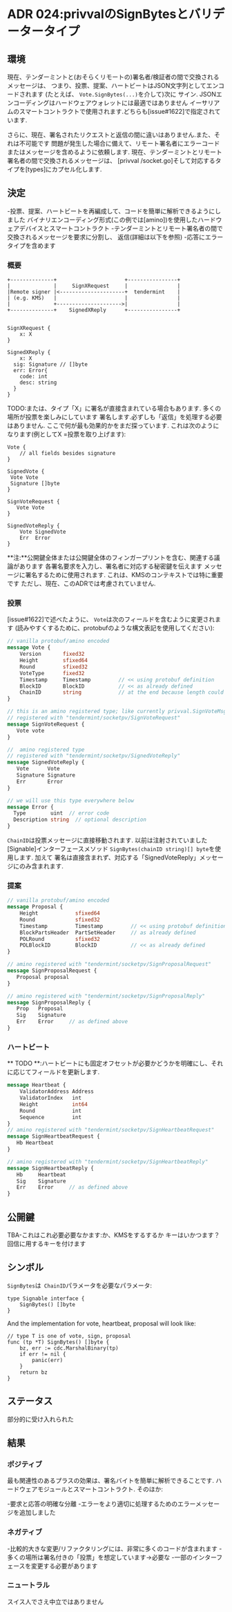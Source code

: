 # ADR 024:privvalのSignBytesとバリデータータイプ

## 環境

現在、テンダーミントと(おそらくリモートの)署名者/検証者の間で交換されるメッセージは、
つまり、投票、提案、ハートビートはJSON文字列としてエンコードされます
(たとえば、 `Vote.SignBytes(...)`を介して)次に
サイン. JSONエンコーディングはハードウェアウォレットには最適ではありません
イーサリアムのスマートコントラクトで使用されます.どちらも[issue#1622]で指定されています.

さらに、現在、署名されたリクエストと返信の間に違いはありません.また、それは不可能です
問題が発生した場合に備えて、リモート署名者にエラーコードまたはメッセージを含めるように依頼します.
現在、テンダーミントとリモート署名者の間で交換されるメッセージは、
[privval /socket.go]そして対応するタイプを[types]にカプセル化します.


[privval/socket.go]:https://github.com/tendermint/tendermint/blob/d419fffe18531317c28c29a292ad7d253f6cafdf/privval/socket.go#L496-L502
[問題#1622]:https://github.com/tendermint/tendermint/issues/1622
[タイプ]:https://github.com/tendermint/tendermint/tree/master/types


## 決定

-投票、提案、ハートビートを再編成して、コードを簡単に解析できるようにしました
バイナリエンコーディング形式(この例では[amino])を使用したハードウェアデバイスとスマートコントラクト
-テンダーミントとリモート署名者の間で交換されるメッセージを要求に分割し、
返信(詳細は以下を参照)
-応答にエラータイプを含めます

### 概要
```
+--------------+                      +----------------+
|              |     SignXRequest     |                |
|Remote signer |<---------------------+  tendermint    |
| (e.g. KMS)   |                      |                |
|              +--------------------->|                |
+--------------+    SignedXReply      +----------------+


SignXRequest {
    x: X
}

SignedXReply {
    x: X
  sig: Signature // []byte
  err: Error{
    code: int
    desc: string
  }
}
```

TODO:または、タイプ「X」に署名が直接含まれている場合もあります. 多くの場所が投票を楽しみにしています
署名します.必ずしも「返信」を処理する必要はありません.
ここで何が最も効果的かをまだ探っています.
これは次のようになります(例としてX =投票を取り上げます):

```
Vote {
    // all fields besides signature
}

SignedVote {
 Vote Vote
 Signature []byte
}

SignVoteRequest {
   Vote Vote
}

SignedVoteReply {
    Vote SignedVote
    Err  Error
}
```

**注:**公開鍵全体または公開鍵全体のフィンガープリントを含む、関連する議論があります
各署名要求を入力し、署名者に対応する秘密鍵を伝えます
メッセージに署名するために使用されます. これは、KMSのコンテキストでは特に重要です
ただし、現在、このADRでは考慮されていません.


[アミノ]:https://github.com/tendermint/go-amino/

### 投票

[issue#1622]で述べたように、 `Vote`は次のフィールドを含むように変更されます
(読みやすくするために、protobufのような構文表記を使用してください):

```proto
// vanilla protobuf/amino encoded
message Vote {
    Version       fixed32
    Height        sfixed64
    Round         sfixed32
    VoteType      fixed32
    Timestamp     Timestamp         // << using protobuf definition
    BlockID       BlockID           // << as already defined
    ChainID       string            // at the end because length could vary a lot
}

// this is an amino registered type; like currently privval.SignVoteMsg:
// registered with "tendermint/socketpv/SignVoteRequest"
message SignVoteRequest {
   Vote vote
}

//  amino registered type
// registered with "tendermint/socketpv/SignedVoteReply"
message SignedVoteReply {
   Vote      Vote
   Signature Signature
   Err       Error
}

// we will use this type everywhere below
message Error {
  Type        uint  // error code
  Description string  // optional description
}

```

`ChainID`は投票メッセージに直接移動されます. 以前は注射されていました
[Signable]インターフェースメソッド `SignBytes(chainID string)[] byte`を使用します. 加えて
署名は直接含まれず、対応する「SignedVoteReply」メッセージにのみ含まれます.

[署名可能]:https://github.com/tendermint/tendermint/blob/d419fffe18531317c28c29a292ad7d253f6cafdf/types/signable.go#L9-L11

### 提案

```proto
// vanilla protobuf/amino encoded
message Proposal {
    Height            sfixed64
    Round             sfixed32
    Timestamp         Timestamp         // << using protobuf definition
    BlockPartsHeader  PartSetHeader     // as already defined
    POLRound          sfixed32
    POLBlockID        BlockID           // << as already defined
}

// amino registered with "tendermint/socketpv/SignProposalRequest"
message SignProposalRequest {
   Proposal proposal
}

// amino registered with "tendermint/socketpv/SignProposalReply"
message SignProposalReply {
   Prop   Proposal
   Sig    Signature
   Err    Error     // as defined above
}
```

### ハートビート

** TODO **:ハートビートにも固定オフセットが必要かどうかを明確にし、それに応じてフィールドを更新します.

```proto
message Heartbeat {
	ValidatorAddress Address
	ValidatorIndex   int
	Height           int64
	Round            int
	Sequence         int
}
// amino registered with "tendermint/socketpv/SignHeartbeatRequest"
message SignHeartbeatRequest {
   Hb Heartbeat
}

// amino registered with "tendermint/socketpv/SignHeartbeatReply"
message SignHeartbeatReply {
   Hb     Heartbeat
   Sig    Signature
   Err    Error     // as defined above
}

```

## 公開鍵

TBA-これはこれ必要必要なかます:か、KMSをするするか
キーはいかつます？ 回信に用するキーを付けます

## シンボル
`SignBytes`は` ChainID`パラメータを必要なパラメータ:

```golang
type Signable interface {
	SignBytes() []byte
}

```
And the implementation for vote, heartbeat, proposal will look like:
```golang
// type T is one of vote, sign, proposal
func (tp *T) SignBytes() []byte {
	bz, err := cdc.MarshalBinary(tp)
	if err != nil {
		panic(err)
	}
	return bz
}
```

## ステータス

部分的に受け入れられた

## 結果



### ポジティブ

最も関連性のあるプラスの効果は、署名バイトを簡単に解析できることです.
ハードウェアモジュールとスマートコントラクト. そのほか:

-要求と応答の明確な分離
-エラーをより適切に処理するためのエラーメッセージを追加しました


### ネガティブ

-比較的大きな変更/リファクタリングには、非常に多くのコードが含まれます
-多くの場所は署名付きの「投票」を想定しています->必要な
-一部のインターフェースを変更する必要があります

### ニュートラル

スイス人でさえ中立ではありません
